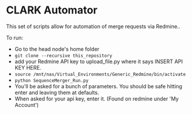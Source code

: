 # CLARK Automator

This set of scripts allow for automation of merge requests via Redmine..

To run:
- Go to the head node's home folder
- `git clone --recursive this_repository`
- add your Redmine API key to upload_file.py where it says INSERT API KEY HERE.
- `source /mnt/nas/Virtual_Environments/Generic_Redmine/bin/activate`
- `python SequenceMerger_Run.py`
- You'll be asked for a bunch of parameters. You should be safe hitting enter and leaving them at defaults.
- When asked for your api key, enter it. (Found on redmine under 'My Account')